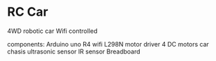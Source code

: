 # RC Car

4WD robotic car
Wifi controlled

components:
Arduino uno R4 wifi
L298N motor driver
4 DC motors
car chasis
ultrasonic sensor
IR sensor
Breadboard

